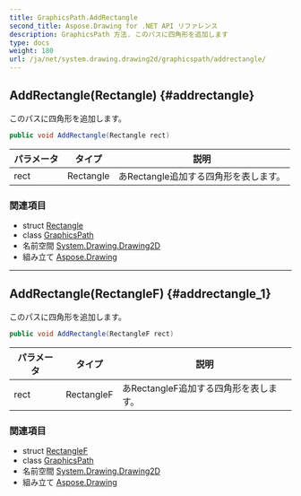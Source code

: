 ```yaml
---
title: GraphicsPath.AddRectangle
second_title: Aspose.Drawing for .NET API リファレンス
description: GraphicsPath 方法. このパスに四角形を追加します
type: docs
weight: 180
url: /ja/net/system.drawing.drawing2d/graphicspath/addrectangle/
---
```

## AddRectangle(Rectangle) {#addrectangle}

このパスに四角形を追加します。

```csharp
public void AddRectangle(Rectangle rect)
```

| パラメータ | タイプ | 説明 |
| --- | --- | --- |
| rect | Rectangle | あRectangle追加する四角形を表します。 |

### 関連項目

* struct [Rectangle](../../../system.drawing/rectangle/)
* class [GraphicsPath](../)
* 名前空間 [System.Drawing.Drawing2D](../../graphicspath/)
* 組み立て [Aspose.Drawing](../../../)

---

## AddRectangle(RectangleF) {#addrectangle_1}

このパスに四角形を追加します。

```csharp
public void AddRectangle(RectangleF rect)
```

| パラメータ | タイプ | 説明 |
| --- | --- | --- |
| rect | RectangleF | あRectangleF追加する四角形を表します。 |

### 関連項目

* struct [RectangleF](../../../system.drawing/rectanglef/)
* class [GraphicsPath](../)
* 名前空間 [System.Drawing.Drawing2D](../../graphicspath/)
* 組み立て [Aspose.Drawing](../../../)


